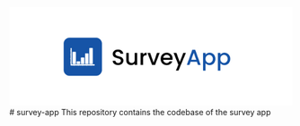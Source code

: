 
<div style="text-align:center"><img src="https://github.com/mouadTaoussi/survey-app/blob/master/Public/src/assets/logoShowCase.jpg" /></div>
# survey-app
 This repository contains the codebase of the survey app
